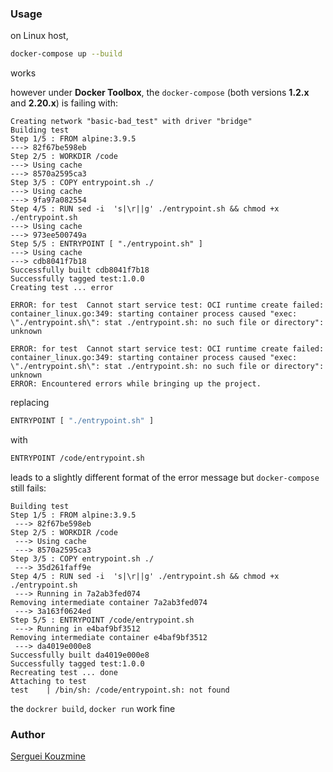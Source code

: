 ### Usage

on Linux host,
```sh
docker-compose up --build
```
works

however under __Docker Toolbox__, the `docker-compose` (both versions __1.2.x__ and __2.20.x__) is failing with:
```text
Creating network "basic-bad_test" with driver "bridge"
Building test
Step 1/5 : FROM alpine:3.9.5
---> 82f67be598eb
Step 2/5 : WORKDIR /code
---> Using cache
---> 8570a2595ca3
Step 3/5 : COPY entrypoint.sh ./
---> Using cache
---> 9fa97a082554
Step 4/5 : RUN sed -i  's|\r||g' ./entrypoint.sh && chmod +x ./entrypoint.sh
---> Using cache
---> 973ee500749a
Step 5/5 : ENTRYPOINT [ "./entrypoint.sh" ]
---> Using cache
---> cdb8041f7b18
Successfully built cdb8041f7b18
Successfully tagged test:1.0.0
Creating test ... error

ERROR: for test  Cannot start service test: OCI runtime create failed: container_linux.go:349: starting container process caused "exec: \"./entrypoint.sh\": stat ./entrypoint.sh: no such file or directory": unknown

ERROR: for test  Cannot start service test: OCI runtime create failed: container_linux.go:349: starting container process caused "exec: \"./entrypoint.sh\": stat ./entrypoint.sh: no such file or directory": unknown
ERROR: Encountered errors while bringing up the project.
```
replacing 
```sh
ENTRYPOINT [ "./entrypoint.sh" ]
```
with
```sh
ENTRYPOINT /code/entrypoint.sh
```

leads to a slightly different format of the error message but `docker-compose` still fails:
```text
Building test
Step 1/5 : FROM alpine:3.9.5
 ---> 82f67be598eb
Step 2/5 : WORKDIR /code
 ---> Using cache
 ---> 8570a2595ca3
Step 3/5 : COPY entrypoint.sh ./
 ---> 35d261faff9e
Step 4/5 : RUN sed -i  's|\r||g' ./entrypoint.sh && chmod +x ./entrypoint.sh
 ---> Running in 7a2ab3fed074
Removing intermediate container 7a2ab3fed074
 ---> 3a163f0624ed
Step 5/5 : ENTRYPOINT /code/entrypoint.sh
 ---> Running in e4baf9bf3512
Removing intermediate container e4baf9bf3512
 ---> da4019e000e8
Successfully built da4019e000e8
Successfully tagged test:1.0.0
Recreating test ... done
Attaching to test
test    | /bin/sh: /code/entrypoint.sh: not found
```
the `dockrer build`, `docker run` work fine


### Author
[Serguei Kouzmine](kouzmine_serguei@yahoo.com)
